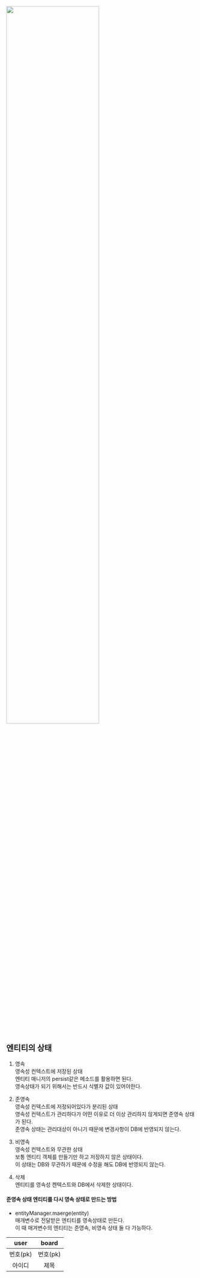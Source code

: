 <img src="../resource/영속성_컨텍스트2.png" width="70%" height="70%">

## 엔티티의 상태
1. 영속   
  영속성 컨텍스트에 저장된 상태   
  엔티티 매니저의 persist같은 메소드를 활용하면 된다.   
  영속상태가 되기 위해서는 반드시 식별자 값이 있어야한다.
   
2. 준영속   
   영속성 컨텍스트에 저정되어있다가 분리된 상태   
   영속성 컨텍스트가 관리하다가 어떤 이유로 더 이상 관리하지 않게되면 준영속 상태가 된다.   
   준영속 상태는 관리대상이 아니기 때문에 변경사항이 DB에 반영되지 않는다.
3. 비영속   
   영속성 컨텍스트와 무관한 상태   
   보통 엔티티 객체를 만들기만 하고 저장하지 않은 상태이다.   
   이 상태는 DB와 무관하기 때문에 수정을 해도 DB에 반영되지 않는다.
4. 삭제   
   엔티티를 영속성 켄텍스트와 DB에서 삭제한 상태이다.

#### 준영속 상태 엔티티를 다시 영속 상태로 만드는 방법
- entityManager.maerge(entity)   
  매개변수로 전달받은 엔티티를 영속상태로 만든다.   
  이 때 매겨변수의 엔티티는 준영속, 비영속 상태 둘 다 가능하다.

|user|board|
|:--:|:--:|
|번호(pk)|번호(pk)|
|아이디|제목|